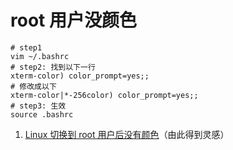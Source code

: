 # root 用户没颜色

```shell
# step1
vim ~/.bashrc
# step2: 找到以下一行
xterm-color) color_prompt=yes;;
# 修改成以下
xterm-color|*-256color) color_prompt=yes;;
# step3: 生效
source .bashrc
```

1. [Linux 切换到 root 用户后没有颜色](https://blog.csdn.net/weixin_43734095/article/details/105035484)（由此得到灵感）
